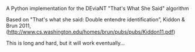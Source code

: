 A Python implementation for the DEviaNT "That's What She Said" algorithm

Based on "That's what she said: Double entendre identification”, Kiddon & Brun 2011, (http://www.cs.washington.edu/homes/brun/pubs/pubs/Kiddon11.pdf)
 
This is long and hard, but it will work eventually...